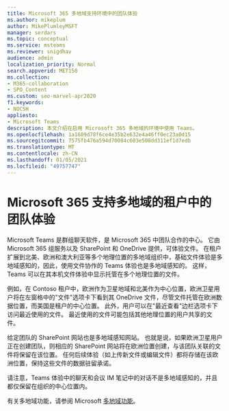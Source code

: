 ```yaml
---
title: Microsoft 365 多地域支持环境中的团队体验
ms.author: mikeplum
author: MikePlumleyMSFT
manager: serdars
ms.topic: conceptual
ms.service: msteams
ms.reviewer: snigdhav
audience: admin
localization_priority: Normal
search.appverid: MET150
ms.collection:
- M365-collaboration
- SPO_Content
ms.custom: seo-marvel-apr2020
f1.keywords:
- NOCSH
appliesto:
- Microsoft Teams
description: 本文介绍在启用 Microsoft 365 多地域的环境中使用 Teams。
ms.openlocfilehash: 1a1689d78f6ce4e35b2e632e4a46ff0ec23a0d15
ms.sourcegitcommit: 7575fb476a594d70084c603e508dd311ef1d7edb
ms.translationtype: MT
ms.contentlocale: zh-CN
ms.lasthandoff: 01/05/2021
ms.locfileid: "49757747"
---
```

# <a name="teams-experience-in-a-microsoft-365-multi-geo-enabled-tenancy"></a>Microsoft 365 支持多地域的租户中的团队体验

Microsoft Teams 是群组聊天软件，是 Microsoft 365 中团队合作的中心。 它由 Microsoft 365 组服务以及 SharePoint 和 OneDrive 提供，可体验文件。 在租户扩展到北美、欧洲和澳大利亚等多个地理位置的多地域组织中，基础文件体验是多地域感知的，因此，使用文件协作的 Teams 体验也是多地域感知的。 这样，Teams 可以在其本机文件体验中显示托管在多个地理位置的文件。

例如，在 Contoso 租户中，欧洲作为卫星地域和北美作为中心位置，欧洲卫星用户将在左窗格中的"文件"选项卡下看到其 OneDrive 文件，尽管文件托管在欧洲数据位置，而美国是租户的中心位置。 此外，用户可以在"最近查看"边栏选项卡下访问最近使用的文件。 最近使用的文件可能包括其他地理位置的用户共享的文件。 

给定团队的 SharePoint 网站也是多地域感知网站。 也就是说，如果欧洲卫星用户正在创建团队，则相应的 SharePoint 网站将在欧洲位置创建，与该团队关联的文件将保留在该位置。 任何后续体验（如上传新文件或编辑文件）都将存储在该欧洲位置，保持这些文件的数据驻留承诺。

请注意，Teams 体验中的聊天和会议 IM 笔记中的对话不是多地域感知的，并且都仅保留在组织的中心位置内。

有关多地域功能，请参阅 Microsoft [多地域功能](https://aka.ms/multi-geo)。
